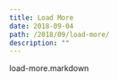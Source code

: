 ```yaml
---
title: Load More
date: 2018-09-04
path: /2018/09/load-more/
description: ""
---
```

load-more.markdown

